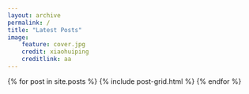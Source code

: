 ```yaml
---
layout: archive
permalink: /
title: "Latest Posts"
image: 
    feature: cover.jpg
    credit: xiaohuiping
    creditlink: aa
---
```


<div class="tiles">
{% for post in site.posts %}
	{% include post-grid.html %}
{% endfor %}
</div><!-- /.tiles -->

